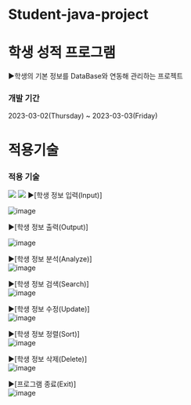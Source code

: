 # Student-java-project
# 학생 성적 프로그램
▶학생의 기본 정보를 DataBase와 연동해 관리하는 프로젝트
### 개발 기간
2023-03-02(Thursday) ~ 2023-03-03(Friday)
# 적용기술
### 적용 기술
<img src="https://img.shields.io/badge/-Java-orange">
<img src="https://img.shields.io/badge/-MySql-blue">
▶[학생 정보 입력(Input)]  

![image](https://user-images.githubusercontent.com/126849369/224602804-3e13cee2-6278-4c03-a36c-329ba2215b03.PNG)

▶[학생 정보 출력(Output)]  

![image](https://user-images.githubusercontent.com/126849369/224602083-1463c4e7-5303-4741-a937-de93b1a0f51e.png)

▶[학생 정보 분석(Analyze)]  
![image](https://user-images.githubusercontent.com/126849369/224603240-660f4686-64ec-4ad3-abd2-cea8dc62172b.png)

▶[학생 정보 검색(Search)]  
![image](https://user-images.githubusercontent.com/126849369/224603650-0c0d6e53-45fd-4352-8294-b0bdb5ec0f53.png)

▶[학생 정보 수정(Update)]  
![image](https://user-images.githubusercontent.com/126849369/224603747-8c169f98-f487-4a53-a37d-19f0862bacbe.png)

▶[학생 정보 정렬(Sort)]  
![image](https://user-images.githubusercontent.com/126849369/224603864-1130a0b0-3996-41da-930a-a3954a954481.png)

▶[학생 정보 삭제(Delete)]  
![image](https://user-images.githubusercontent.com/126849369/224603931-37305922-7373-4354-8925-4f8fbb20ce37.png)

▶[프로그램 종료(Exit)]  
![image](https://user-images.githubusercontent.com/126849369/224603988-f74700e1-f086-419c-835b-34191706031f.png)

